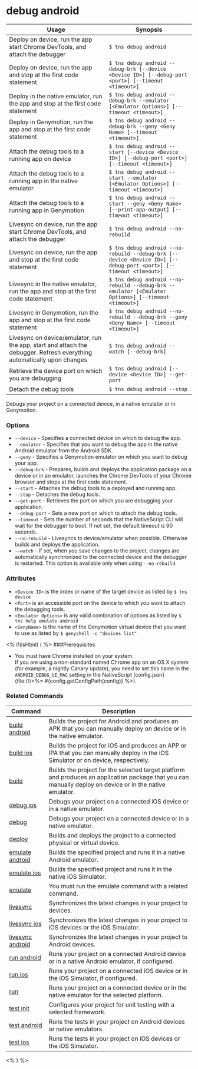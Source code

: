debug android
==========

Usage | Synopsis
---|---
Deploy on device, run the app start Chrome DevTools, and attach the debugger | `$ tns debug android`
Deploy on device, run the app and stop at the first code statement | `$ tns debug android --debug-brk [--device <Device ID>] [--debug-port <port>] [--timeout <timeout>]`
Deploy in the native emulator, run the app and stop at the first code statement | `$ tns debug android --debug-brk --emulator [<Emulator Options>] [--timeout <timeout>]`
Deploy in Genymotion, run the app and stop at the first code statement | `$ tns debug android --debug-brk --geny <Geny Name> [--timeout <timeout>]`
Attach the debug tools to a running app on device | `$ tns debug android --start [--device <Device ID>] [--debug-port <port>] [--timeout <timeout>]`
Attach the debug tools to a running app in the native emulator | `$ tns debug android --start --emulator [<Emulator Options>] [--timeout <timeout>]`
Attach the debug tools to a running app in Genymotion | `$ tns debug android --start --geny <Geny Name> [--print-app-output] [--timeout <timeout>]`
Livesync on device, run the app start Chrome DevTools, and attach the debugger | `$ tns debug android --no-rebuild`
Livesync on device, run the app and stop at the first code statement | `$ tns debug android --no-rebuild --debug-brk [--device <Device ID>] [--debug-port <port>] [--timeout <timeout>]`
Livesync in the native emulator, run the app and stop at the first code statement | `$ tns debug android --no-rebuild --debug-brk --emulator [<Emulator Options>] [--timeout <timeout>]`
Livesync in Genymotion, run the app and stop at the first code statement | `$ tns debug android --no-rebuild --debug-brk --geny <Geny Name> [--timeout <timeout>]`
Livesync on device/emulator, run the app, start and attach the debugger. Refresh everything automatically upon changes | `$ tns debug android --watch [--debug-brk]`
Retrieve the device port on which you are debugging | `$ tns debug android [--device <Device ID>] --get-port`
Detach the debug tools | `$ tns debug android --stop`

Debugs your project on a connected device, in a native emulator or in Genymotion.

### Options
* `--device` - Specifies a connected device on which to debug the app.
* `--emulator` - Specifies that you want to debug the app in the native Android emulator from the Android SDK.
* `--geny` - Specifies a Genymotion emulator on which you want to debug your app.
* `--debug-brk` - Prepares, builds and deploys the application package on a device or in an emulator, launches the Chrome DevTools of your Chrome browser and stops at the first code statement.
* `--start` - Attaches the debug tools to a deployed and running app.
* `--stop` - Detaches the debug tools.
* `--get-port` - Retrieves the port on which you are debugging your application.
* `--debug-port` - Sets a new port on which to attach the debug tools.
* `--timeout` - Sets the number of seconds that the NativeScript CLI will wait for the debugger to boot. If not set, the default timeout is 90 seconds.
* `--no-rebuild` - Livesyncs to device/emulator when possible. Otherwise builds and deploys the application.
* `--watch` - If set, when you save changes to the project, changes are automatically synchronized to the connected device and the debugger is restarted. This option is available only when using `--no-rebuild`.

### Attributes
* `<Device ID>` is the index or name of the target device as listed by `$ tns device`
* `<Port>` is an accessible port on the device to which you want to attach the debugging tools.
* `<Emulator Options>` is any valid combination of options as listed by `$ tns help emulate android`
* `<GenyName>` is the name of the Genymotion virtual device that you want to use as listed by `$ genyshell -c "devices list"`

<% if(isHtml) { %>
###Prerequisites

* You must have Chrome installed on your system.<br/>If you are using a non-standard named Chrome app on an OS X system (for example, a nightly Canary update), you need to set this name in the `ANDROID_DEBUG_UI_MAC` setting in the NativeScript [config.json](file:///<%= #{config.getConfigPath(config)} %>).

### Related Commands

Command | Description
----------|----------
[build android](build-android.html) | Builds the project for Android and produces an APK that you can manually deploy on device or in the native emulator.
[build ios](build-ios.html) | Builds the project for iOS and produces an APP or IPA that you can manually deploy in the iOS Simulator or on device, respectively.
[build](build.html) | Builds the project for the selected target platform and produces an application package that you can manually deploy on device or in the native emulator.
[debug ios](debug-ios.html) | Debugs your project on a connected iOS device or in a native emulator.
[debug](debug.html) | Debugs your project on a connected device or in a native emulator.
[deploy](deploy.html) | Builds and deploys the project to a connected physical or virtual device.
[emulate android](emulate-android.html) | Builds the specified project and runs it in a native Android emulator.
[emulate ios](emulate-ios.html) | Builds the specified project and runs it in the native iOS Simulator.
[emulate](emulate.html) | You must run the emulate command with a related command.
[livesync](livesync.html) | Synchronizes the latest changes in your project to devices.
[livesync ios](livesync-ios.html) | Synchronizes the latest changes in your project to iOS devices or the iOS Simulator.
[livesync android](livesync-android.html) | Synchronizes the latest changes in your project to Android devices.
[run android](run-android.html) | Runs your project on a connected Android device or in a native Android emulator, if configured.
[run ios](run-ios.html) | Runs your project on a connected iOS device or in the iOS Simulator, if configured.
[run](run.html) | Runs your project on a connected device or in the native emulator for the selected platform.
[test init](test-init.html) | Configures your project for unit testing with a selected framework.
[test android](test-android.html) | Runs the tests in your project on Android devices or native emulators.
[test ios](test-ios.html) | Runs the tests in your project on iOS devices or the iOS Simulator.
<% } %>